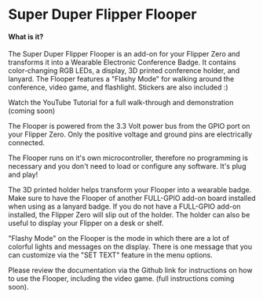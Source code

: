 # Super Duper Flipper Flooper
#### What is it?
The Super Duper Flipper Flooper is an add-on for your Flipper Zero and transforms it into a Wearable Electronic Conference Badge.  It contains color-changing RGB LEDs, a display, 3D printed conference holder, and lanyard.  The Flooper features a "Flashy Mode" for walking around the conference, video game, and flashlight.  Stickers are also included :)

Watch the YouTube Tutorial for a full walk-through and demonstration (coming soon)

The Flooper is powered from the 3.3 Volt power bus from the GPIO port on your Flipper Zero.  Only the positive voltage and ground pins are electrically connected.  

The Flooper runs on it's own microcontroller, therefore no programming is necessary and you don't need to load or configure any software.  It's plug and play!

The 3D printed holder helps transform your Flooper into a wearable badge.  Make sure to have the Flooper of another FULL-GPIO add-on board installed when using as a lanyard badge.  If you do not have a FULL-GPIO add-on installed, the Flipper Zero will slip out of the holder.  The holder can also be useful to display your Flipper on a desk or shelf.

"Flashy Mode" on the Flooper is the mode in which there are a lot of colorful lights and messages on the display.  There is one message that you can customize via the "SET TEXT" feature in the menu options.

Please review the documentation via the Github link for instructions on how to use the Flooper, including the video game.  (full instructions coming soon).
